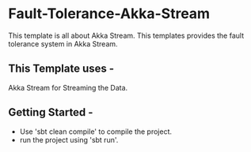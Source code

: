 # Fault-Tolerance-Akka-Stream
This template is all about Akka Stream. This templates provides the fault tolerance system in Akka Stream.

## This Template uses -
Akka Stream for Streaming the Data.

## Getting Started -
- Use 'sbt clean compile' to compile the project.
- run the project using 'sbt run'.
